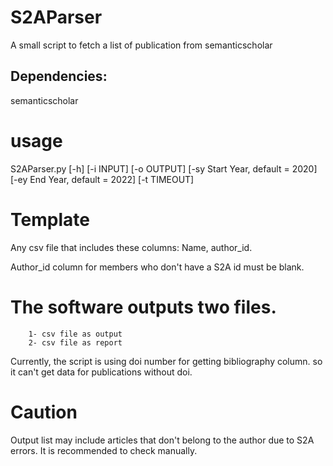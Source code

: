 # S2AParser
A small script to fetch a list of publication from semanticscholar

## Dependencies:
semanticscholar 

# usage
S2AParser.py [-h] [-i INPUT] [-o OUTPUT]
                    [-sy Start Year, default = 2020]
                    [-ey End Year, default = 2022] [-t TIMEOUT]



# Template
Any csv file that includes these columns: Name, author_id. 

Author_id column for members who don't have a S2A id must be blank.

# The software outputs two files. 
		1- csv file as output
		2- csv file as report 

Currently, the script is using doi number for getting bibliography column. so it can't get data for publications without doi.

# Caution
Output list may include articles that don't belong to the author due to S2A errors. It is recommended to check manually.
